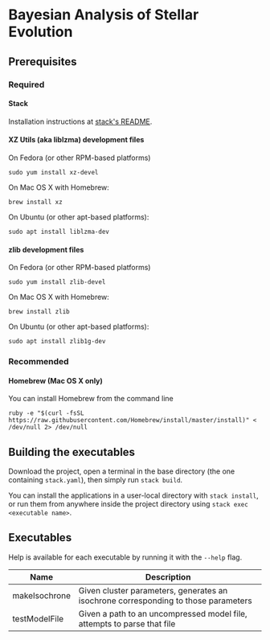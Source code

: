 # Bayesian Analysis of Stellar Evolution
## Prerequisites
### Required
#### Stack

Installation instructions at [stack's README](https://docs.haskellstack.org/en/stable/README/).

#### XZ Utils (aka liblzma) development files

On Fedora (or other RPM-based platforms)

```
sudo yum install xz-devel
```

On Mac OS X with Homebrew:

```
brew install xz
```

On Ubuntu (or other apt-based platforms):

```
sudo apt install liblzma-dev
```

#### zlib development files

On Fedora (or other RPM-based platforms)

```
sudo yum install zlib-devel
```

On Mac OS X with Homebrew:

```
brew install zlib
```

On Ubuntu (or other apt-based platforms):

```
sudo apt install zlib1g-dev
```

### Recommended
#### Homebrew (Mac OS X only)

You can install Homebrew from the command line 

```
ruby -e "$(curl -fsSL https://raw.githubusercontent.com/Homebrew/install/master/install)" < /dev/null 2> /dev/null
```

## Building the executables

Download the project, open a terminal in the base directory (the one containing `stack.yaml`), then simply run `stack build`.

You can install the applications in a user-local directory with `stack install`, or run them from anywhere inside the project directory using `stack exec <executable name>`.

## Executables

Help is available for each executable by running it with the `--help` flag.

|Name|Description|
|-|-|
|makeIsochrone|Given cluster parameters, generates an isochrone corresponding to those parameters|
|testModelFile|Given a path to an uncompressed model file, attempts to parse that file|

